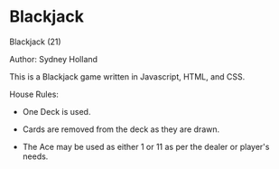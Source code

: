 # Blackjack

Blackjack (21)

Author: Sydney Holland

This is a Blackjack game written in Javascript, HTML, and CSS. 

House Rules:

- One Deck is used.

- Cards are removed from the deck as they are drawn.
  
- The Ace may be used as either 1 or 11 as per the dealer or player's needs.

